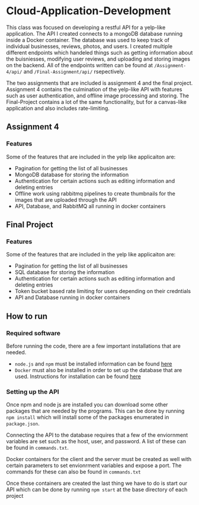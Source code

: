 # Cloud-Application-Development
This class was focused on developing a restful API for a yelp-like application. The API I created connects to a mongoDB database running inside a Docker container. The database was used to keep track of individual businesses, reviews, photos, and users. I created multiple different endpoints which handeled things such as getting information about the buisniesses, modifying user reviews, and uploading and storing images on the backend. All of the endpoints written can be found at `/Assignment-4/api/` and `/Final-Assignment/api/` rsepectively.

The two assignments that are included is assignment 4 and the final project. Assignment 4 contains the culmination of the yelp-like API with features such as user authentication, and offline image processing and storing. The Final-Project contains a lot of the same functionality, but for a canvas-like application and also includes rate-limiting.

## Assignment 4

### Features
Some of the features that are included in the yelp like applicaiton are:
  * Pagination for getting the list of all businesses
  * MongoDB database for storing the information
  * Authentication for certain actions such as editing information and deleting entries
  * Offline work using rabbitmq pipelines to create thumbnails for the images that are uploaded through the API
  * API, Database, and RabbitMQ all running in docker containers

## Final Project

### Features
Some of the features that are included in the yelp like applicaiton are:
  * Pagination for getting the list of all businesses
  * SQL database for storing the information
  * Authentication for certain actions such as editing information and deleting entries
  * Token bucket based rate limiting for users depending on their credntials
  * API and Database running in docker containers

## How to run
### Required software
Before running the code, there are a few important installations that are needed.
 - `node.js` and `npm` must be installed information can be found [here](https://docs.npmjs.com/downloading-and-installing-node-js-and-npm#osx-or-linux-node-version-managers)
 - `Docker` must also be installed in order to set up the database that are used. Instructions for installation can be found [here](https://docs.docker.com/get-docker/)

### Setting up the API
Once npm and node js are installed you can download some other packages that are needed by the programs. This can be done by running `npm install` which will install some of the packages enumerated in `package.json`. 

Connecting the API to the database requires that a few of the enviornment variables are set such as the host, user, and password. A list of these can be found in `commands.txt`. 

Docker containers for the client and the server must be created as well with certain parameters to set envionrment variables and expose a port. The commands for these can also be found in `commands.txt`

Once these containers are created the last thing we have to do is start our API which can be done by running `npm start` at the base directory of each project
